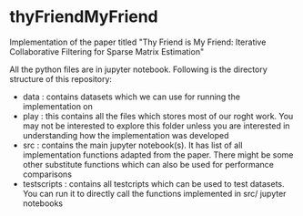 # thyFriendMyFriend
Implementation of the paper titled "Thy Friend is My Friend: Iterative Collaborative Filtering for Sparse Matrix Estimation"

All the python files are in jupyter notebook.
Following is the directory structure of this repository:
- data        : contains datasets which we can use for running the implementation on
- play        : this contains all the files which stores most of our roght work. You
                may not be interested to explore this folder unless you are interested
                in understanding how the implementation was developed
- src         : contains the main jupyter notebook(s). It has list of all
                implementation functions adapted from the paper. There might be
                some other substitute functions which can also be used for
                performance comparisons
- testscripts : contains all testcripts which can be used to test datasets. You
                can run it to directly call the functions implemented in src/ jupyter
                notebooks
